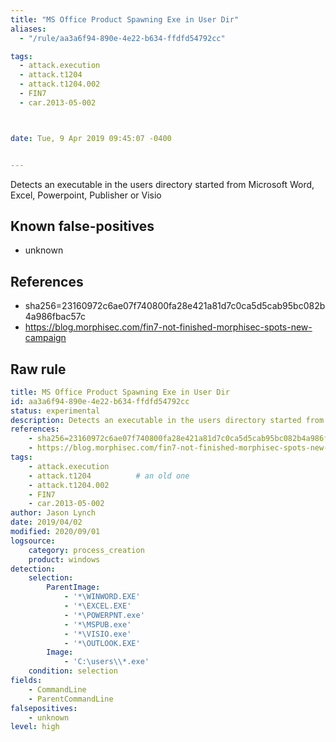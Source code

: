 ```yaml
---
title: "MS Office Product Spawning Exe in User Dir"
aliases:
  - "/rule/aa3a6f94-890e-4e22-b634-ffdfd54792cc"

tags:
  - attack.execution
  - attack.t1204
  - attack.t1204.002
  - FIN7
  - car.2013-05-002



date: Tue, 9 Apr 2019 09:45:07 -0400


---
```


Detects an executable in the users directory started from Microsoft Word, Excel, Powerpoint, Publisher or Visio

<!--more-->


## Known false-positives

* unknown



## References

* sha256=23160972c6ae07f740800fa28e421a81d7c0ca5d5cab95bc082b4a986fbac57c
* https://blog.morphisec.com/fin7-not-finished-morphisec-spots-new-campaign


## Raw rule
```yaml
title: MS Office Product Spawning Exe in User Dir
id: aa3a6f94-890e-4e22-b634-ffdfd54792cc
status: experimental
description: Detects an executable in the users directory started from Microsoft Word, Excel, Powerpoint, Publisher or Visio
references:
    - sha256=23160972c6ae07f740800fa28e421a81d7c0ca5d5cab95bc082b4a986fbac57c
    - https://blog.morphisec.com/fin7-not-finished-morphisec-spots-new-campaign
tags:
    - attack.execution
    - attack.t1204          # an old one
    - attack.t1204.002
    - FIN7
    - car.2013-05-002
author: Jason Lynch 
date: 2019/04/02
modified: 2020/09/01
logsource:
    category: process_creation
    product: windows
detection:
    selection:
        ParentImage:
            - '*\WINWORD.EXE'
            - '*\EXCEL.EXE'
            - '*\POWERPNT.exe'
            - '*\MSPUB.exe'
            - '*\VISIO.exe'
            - '*\OUTLOOK.EXE'
        Image:
            - 'C:\users\\*.exe'
    condition: selection
fields:
    - CommandLine
    - ParentCommandLine
falsepositives:
    - unknown
level: high

```
